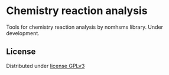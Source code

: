 # Chemistry reaction analysis

Tools for chemistry reaction analysis by nomhsms library. Under development.

## License

Distributed under [license GPLv3](https://www.gnu.org/licenses/gpl-3.0.en.html)
